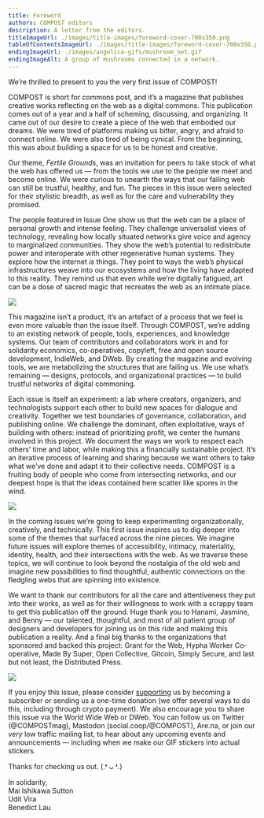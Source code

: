 ```yaml
---
title: Foreword
authors: COMPOST editors
description: A letter from the editors.
titleImageUrl: ./images/title-images/foreword-cover-700x350.png
tableOfContentsImageUrl: ./images/title-images/foreword-cover-700x350.png
endingImageUrl: ./images/angelica-gifs/mushroom_net.gif
endingImageAlt: A group of mushrooms connected in a network.
---
```


We’re thrilled to present to you the very first issue of COMPOST! 

COMPOST is short for commons post, and it’s a magazine that publishes creative works reflecting on the web as a digital commons. This publication comes out of a year and a half of scheming, discussing, and organizing. It came out of our desire to create a piece of the web that embodied our dreams. We were tired of platforms making us bitter, angry, and afraid to connect online. We were also tired of being cynical. From the beginning, this was about building a space for us to be honest and creative. 

Our theme, _Fertile Grounds_, was an invitation for peers to take stock of what the web has offered us — from the tools we use to the people we meet and become online. We were curious to unearth the ways that our failing web can still be trustful, healthy, and fun. The pieces in this issue were selected for their stylistic breadth, as well as for the care and vulnerability they promised. 

The people featured in Issue One show us that the web can be a place of personal growth and intense feeling. They challenge universalist views of technology, revealing how locally situated networks give voice and agency to marginalized communities. They show the web’s potential to redistribute power and interoperate with other regenerative human systems. They explore how the internet _is_ things. They point to ways the web’s physical infrastructures weave into our ecosystems and how the living have adapted to this reality. They remind us that even while we’re digitally fatigued, art can be a dose of sacred magic that recreates the web as an intimate place.

![](../images/angelica-gifs/blue_flower.gif)

This magazine isn’t a product, it’s an artefact of a process that we feel is even more valuable than the issue itself. Through COMPOST, we’re adding to an existing network of people, tools, experiences, and knowledge systems. Our team of contributors and collaborators work in and for solidarity economics, co-operatives, copyleft, free and open source development, IndieWeb, and DWeb. By creating the magazine and evolving tools, we are metabolizing the structures that are failing us. We use what’s remaining — designs, protocols, and organizational practices — to build trustful networks of digital commoning. 

Each issue is itself an experiment: a lab where creators, organizers, and technologists support each other to build new spaces for dialogue and creativity. Together we test boundaries of governance, collaboration, and publishing online. We challenge the dominant, often exploitative, ways of building with others: instead of prioritizing profit, we center the humans involved in this project. We document the ways we work to respect each others’ time and labor, while making this a financially sustainable project. It’s an iterative process of learning and sharing because we want others to take what we’ve done and adapt it to their collective needs. COMPOST is a fruiting body of people who come from intersecting networks, and our deepest hope is that the ideas contained here scatter like spores in the wind.

![](../images/angelica-gifs/mushroom_computer.gif)

In the coming issues we’re going to keep experimenting organizationally, creatively, and technically. This first issue inspires us to dig deeper into some of the themes that surfaced across the nine pieces. We imagine future issues will explore themes of accessibility, intimacy, materiality, identity, health, and their intersections with the web. As we traverse these topics, we will continue to look beyond the nostalgia of the old web and imagine new possibilities to find thoughtful, authentic connections on the fledgling webs that are spinning into existence.

We want to thank our contributors for all the care and attentiveness they put into their works, as well as for their willingness to work with a scrappy team to get this publication off the ground. Huge thank you to Hanami, Jasmine, and Benny — our talented, thoughtful, and most of all patient group of designers and developers for joining us on this ride and making this publication a reality. And a final big thanks to the organizations that sponsored and backed this project: Grant for the Web, Hypha Worker Co-operative, Made By Super, Open Collective, Gitcoin, Simply Secure, and last but not least, the Distributed Press.

![](../images/angelica-gifs/tinyworm-2.gif)

If you enjoy this issue, please consider [supporting](.../layouts/one-offs/support-us.html) us by becoming a subscriber or sending us a one-time donation (we offer several ways to do this, including through crypto payment). We also encourage you to share this issue via the World Wide Web or DWeb. You can follow us on Twitter (@COMPOSTmag), Mastodon (social.coop/@COMPOST), Are.na, or join our _very_ low traffic mailing list, to hear about any upcoming events and announcements — including when we make our GIF stickers into actual stickers. 

Thanks for checking us out.  (.❛ ᴗ ❛.)

In solidarity,  
Mai Ishikawa Sutton  
Udit Vira  
Benedict Lau  
